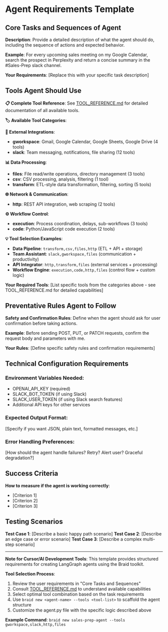 # Agent Requirements Template

## Core Tasks and Sequences of Agent

**Description**: Provide a detailed description of what the agent should do, including the sequence of actions and expected behavior.

**Example**: For every upcoming sales meeting on my Google Calendar, search the prospect in Perplexity and return a concise summary in the #Sales-Prep slack channel.

**Your Requirements**: 
[Replace this with your specific task description]

## Tools Agent Should Use

**📋 Complete Tool Reference**: See [TOOL_REFERENCE.md](./TOOL_REFERENCE.md) for detailed documentation of all available tools.

**🏷️ Available Tool Categories**:

**🏢 External Integrations**:
- **gworkspace**: Gmail, Google Calendar, Google Sheets, Google Drive (4 tools)
- **slack**: Team messaging, notifications, file sharing (12 tools)

**📊 Data Processing**:
- **files**: File read/write operations, directory management (3 tools)
- **csv**: CSV processing, analysis, filtering (1 tool)
- **transform**: ETL-style data transformation, filtering, sorting (5 tools)

**🌐 Network & Communication**:
- **http**: REST API integration, web scraping (2 tools)

**⚙️ Workflow Control**:
- **execution**: Process coordination, delays, sub-workflows (3 tools)
- **code**: Python/JavaScript code execution (2 tools)

**💡 Tool Selection Examples**:
- **Data Pipeline**: `transform,csv,files,http` (ETL + API + storage)
- **Team Assistant**: `slack,gworkspace,files` (communication + productivity)
- **API Integrator**: `http,transform,files` (external services + processing)
- **Workflow Engine**: `execution,code,http,files` (control flow + custom logic)

**Your Required Tools**: 
[List specific tools from the categories above - see TOOL_REFERENCE.md for detailed capabilities]

## Preventative Rules Agent to Follow

**Safety and Confirmation Rules**: Define when the agent should ask for user confirmation before taking actions.

**Example**: Before sending POST, PUT, or PATCH requests, confirm the request body and parameters with me.

**Your Rules**: 
[Define specific safety rules and confirmation requirements]

## Technical Configuration Requirements

### Environment Variables Needed:
- OPENAI_API_KEY (required)
- SLACK_BOT_TOKEN (if using Slack)
- SLACK_USER_TOKEN (if using Slack search features)
- Additional API keys for other services

### Expected Output Format:
[Specify if you want JSON, plain text, formatted messages, etc.]

### Error Handling Preferences:
[How should the agent handle failures? Retry? Alert user? Graceful degradation?]

## Success Criteria

**How to measure if the agent is working correctly**:
- [Criterion 1]
- [Criterion 2]
- [Criterion 3]

## Testing Scenarios

**Test Case 1**: [Describe a basic happy path scenario]
**Test Case 2**: [Describe an edge case or error scenario]
**Test Case 3**: [Describe a complex multi-step scenario]

---

**Note for Cursor/AI Development Tools**: This template provides structured requirements for creating LangGraph agents using the Braid toolkit. 

**Tool Selection Process**:
1. Review the user requirements in "Core Tasks and Sequences"
2. Consult [TOOL_REFERENCE.md](./TOOL_REFERENCE.md) to understand available capabilities
3. Select optimal tool combination based on the task requirements
4. Use `braid new <agent-name> --tools <tool-list>` to scaffold the agent structure
5. Customize the agent.py file with the specific logic described above

**Example Command**: `braid new sales-prep-agent --tools gworkspace,slack,http,files`